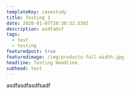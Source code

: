```yaml
---
templateKey: casestudy
title: Testing 1
date: 2020-01-07T20:30:32.539Z
description: asdfadsf
tags:
  - test
  - testing
featuredpost: true
featuredimage: /img/products-full-width.jpg
headline: Testing Headline
subhead: test
---
```

asdfasdfasdfsadf
